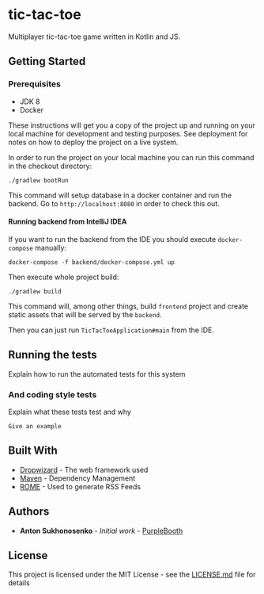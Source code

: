 # tic-tac-toe

Multiplayer tic-tac-toe game written in Kotlin and JS.

## Getting Started

### Prerequisites

* JDK 8
* Docker

These instructions will get you a copy of the project up and running on your local machine for development and testing purposes. See deployment for notes on how to deploy the project on a live system.

In order to run the project on your local machine you can run this command in the checkout directory:

```
./gradlew bootRun
```

This command will setup database in a docker container and run the backend. Go to ``http://localhost:8080`` in order to check this out.

#### Running backend from IntelliJ IDEA

If you want to run the backend from the IDE you should execute ``docker-compose`` manually:

```
docker-compose -f backend/docker-compose.yml up
```

Then execute whole project build:

```
./gradlew build
```

This command will, among other things, build ``frontend`` project and create static assets that will be served by the ``backend``.

Then you can just run ``TicTacToeApplication#main`` from the IDE.

## Running the tests

Explain how to run the automated tests for this system

### And coding style tests

Explain what these tests test and why

```
Give an example
```

## Built With

* [Dropwizard](http://www.dropwizard.io/1.0.2/docs/) - The web framework used
* [Maven](https://maven.apache.org/) - Dependency Management
* [ROME](https://rometools.github.io/rome/) - Used to generate RSS Feeds

## Authors

* **Anton Sukhonosenko** - *Initial work* - [PurpleBooth](https://github.com/PurpleBooth)

## License

This project is licensed under the MIT License - see the [LICENSE.md](LICENSE.md) file for details
